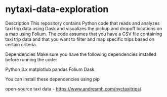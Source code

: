 # nytaxi-data-exploration

Description
This repository contains Python code that reads and analyzes taxi trip data using Dask and visualizes the pickup and dropoff locations on a map using Folium. The code assumes that you have a CSV file containing taxi trip data and that you want to filter and map specific trips based on certain criteria.

Dependencies
Make sure you have the following dependencies installed before running the code:

Python 3.x
matplotlub
pandas
Folium
Dask

You can install these dependencies using pip

open-source taxi data - https://www.andresmh.com/nyctaxitrips/


